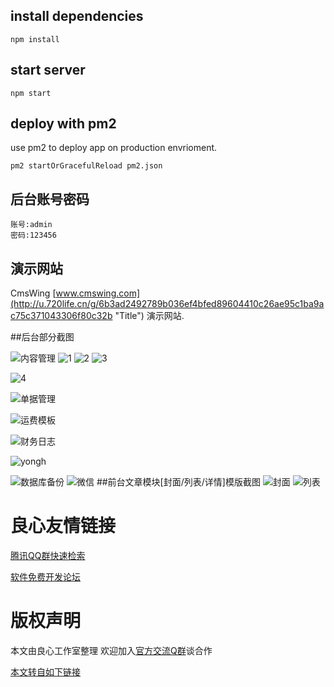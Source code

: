 

## install dependencies

```
npm install
```

## start server

```
npm start
```

## deploy with pm2

use pm2 to deploy app on production envrioment.

```
pm2 startOrGracefulReload pm2.json
```
## 后台账号密码
```
账号:admin
密码:123456
```
## 演示网站
CmsWing [www.cmswing.com](http://u.720life.cn/g/6b3ad2492789b036ef4bfed89604410c26ae95c1ba9ac75c371043306f80c32b "Title") 演示网站.

##后台部分截图

![内容管理](http://data.cmswing.com/%E5%86%85%E5%AE%B9%E7%AE%A1%E7%90%86%20%20%20CmsWing%E5%86%85%E5%AE%B9%E7%AE%A1%E7%90%86%E6%A1%86%E6%9E%B6.png)
![1](http://7xt6v5.com2.z0.glb.clouddn.com/3.png)
![2](http://7xt6v5.com2.z0.glb.clouddn.com/4.png)
![3](http://7xt6v5.com2.z0.glb.clouddn.com/%E6%94%AF%E4%BB%98%E7%AE%A1%E7%90%86.png)

![4](http://data.cmswing.com/%E7%81%AB%E7%8B%90%E6%88%AA%E5%9B%BE_2016-05-20T09-54-05.757Z.png)

![单据管理](http://7xt6v5.com2.z0.glb.clouddn.com/%E6%94%B6%E6%AC%BE%E5%8D%95%20%20%20CmsWing%E5%86%85%E5%AE%B9%E7%AE%A1%E7%90%86%E6%A1%86%E6%9E%B6.png)

![运费模板](http://7xt6v5.com2.z0.glb.clouddn.com/%E8%BF%90%E8%B4%B9%E6%A8%A1%E6%9D%BF%20%20%20CmsWing%E5%86%85%E5%AE%B9%E7%AE%A1%E7%90%86%E6%A1%86%E6%9E%B6.png)

![财务日志](http://7xt6v5.com2.z0.glb.clouddn.com/%E8%B4%A2%E5%8A%A1%E6%97%A5%E5%BF%97%20%20%20CmsWing%E5%86%85%E5%AE%B9%E7%AE%A1%E7%90%86%E6%A1%86%E6%9E%B6.png)

![yongh](http://7xt6v5.com2.z0.glb.clouddn.com/%E8%B4%A2%E5%8A%A1%E6%97%A5%E5%BF%97%20%20%20CmsWing%E5%86%85%E5%AE%B9%E7%AE%A1%E7%90%86%E6%A1%86%E6%9E%B6.png)

![数据库备份](http://7xt6v5.com2.z0.glb.clouddn.com/%E5%A4%87%E4%BB%BD%E6%95%B0%E6%8D%AE%E5%BA%93%20%20%20CmsWing%E5%86%85%E5%AE%B9%E7%AE%A1%E7%90%86%E6%A1%86%E6%9E%B6.png)
![微信](http://data.cmswing.com/%E7%81%AB%E7%8B%90%E6%88%AA%E5%9B%BE_2016-05-20T09-51-31.869Z.png)
##前台文章模块[封面/列表/详情]模版截图
![封面](http://data.cmswing.com/%E7%81%AB%E7%8B%90%E6%88%AA%E5%9B%BE_2016-05-20T09-30-46.326Z.png)
![列表](http://data.cmswing.com/%E7%81%AB%E7%8B%90%E6%88%AA%E5%9B%BE_2016-05-20T09-31-12.770Z.png)



 # 良心友情链接

[腾讯QQ群快速检索](http://u.720life.cn/s/8cf73f7c)

[软件免费开发论坛](http://u.720life.cn/s/bbb01dc0)

# 版权声明 

本文由良心工作室整理 欢迎加入[官方交流Q群](https://u.720life.cn/s/f2316816)谈合作

[本文转自如下链接](http://u.720life.cn/g/2e71d0f0a5c601172267ba20d3a43c6e3de709c7f1f441cd0d99ed2fbc6269ff87964e7012fcf1d0cf23976e0ffb85620015a5b85a6578296d27a26f5adb52a2)